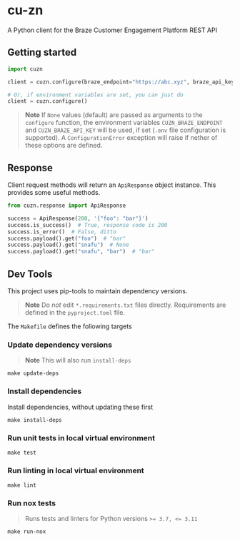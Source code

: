 # cu-zn
A Python client for the Braze Customer Engagement Platform REST API

## Getting started
```python
import cuzn

client = cuzn.configure(braze_endpoint="https://abc.xyz", braze_api_key="foobar")

# Or, if environment variables are set, you can just do
client = cuzn.configure()
```

> **Note**
> If `None` values (default) are passed as arguments to the `configure` function, the
> environment variables `CUZN_BRAZE_ENDPOINT` and `CUZN_BRAZE_API_KEY` will be used, if
> set (`.env` file configuration is supported). A `ConfigurationError` exception will
> raise if nether of these options are defined.

## Response
Client request methods will return an `ApiResponse` object instance. This provides some useful methods.
```python
from cuzn.response import ApiResponse

success = ApiResponse(200, '{"foo": "bar"}')
success.is_success()  # True, response code is 200
success.is_error()  # False, ditto
success.payload().get("foo")  # "bar"
success.payload().get("snafu")  # None
success.payload().get("snafu", "bar")  # "bar"
```

## Dev Tools
This project uses pip-tools to maintain dependency versions.

> **Note**
> Do _not_ edit `*.requirements.txt` files directly. Requirements are defined in the `pyproject.toml` file.

The `Makefile` defines the following targets
### Update dependency versions

> **Note**
> This will also run `install-deps`

```shell
make update-deps
```

### Install dependencies
Install dependencies, without updating these first
```shell
make install-deps
```

### Run unit tests in local virtual environment
```shell
make test
```

### Run linting in local virtual environment
```shell
make lint
```

### Run nox tests

> Runs tests and linters for Python versions `>= 3.7, <= 3.11`

```shell
make run-nox
```
